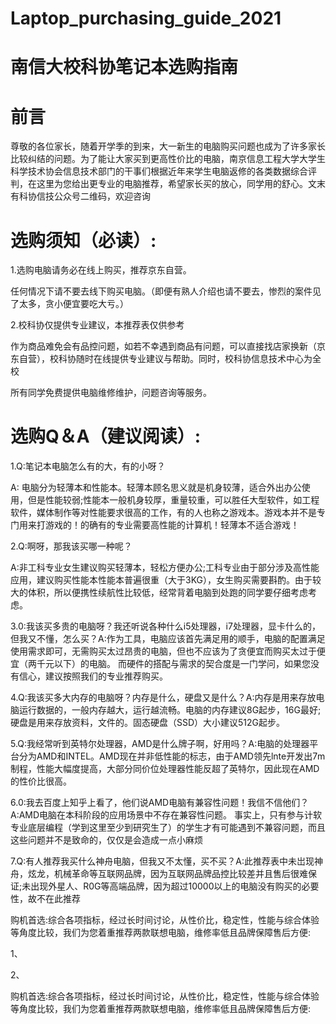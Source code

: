 # Laptop_purchasing_guide_2021

# 南信大校科协笔记本选购指南

# 前言

尊敬的各位家长，随着开学季的到来，大一新生的电脑购买问题也成为了许多家长比较纠结的问题。为了能让大家买到更高性价比的电脑，南京信息工程大学大学生科学技术协会信息技术部门的干事们根据近年来学生电脑返修的各类数据综合评判，在这里为您给出更专业的电脑推荐，希望家长买的放心，同学用的舒心。文末有科协信技公众号二维码，欢迎咨询

# 选购须知（必读）:

1.选购电脑请务必在线上购买，推荐京东自营。

任何情况下请不要去线下购买电脑。（即便有熟人介绍也请不要去，惨烈的案件见了太多，贪小便宜要吃大亏。）

2.校科协仅提供专业建议，本推荐表仅供参考

作为商品难免会有品控问题，如若不幸遇到商品有问题，可以直接找店家换新（京东自营），校科协随时在线提供专业建议与帮助。同时，校科协信息技术中心为全校

所有同学免费提供电脑维修维护，问题咨询等服务。

# 选购Q＆A（建议阅读）:

1.Q:笔记本电脑怎么有的大，有的小呀？

A: 电脑分为轻薄本和性能本。轻薄本顾名思义就是机身较薄，适合外出办公使用，但是性能较弱;性能本一般机身较厚，重量较重，可以胜任大型软件，如工程软件，媒体制作等对性能要求很高的工作，有的人也称之游戏本。游戏本并不是专门用来打游戏的！的确有的专业需要高性能的计算机！轻薄本不适合游戏！

2.Q:啊呀，那我该买哪一种呢？

A:非工科专业女生建议购买轻薄本，轻松方便办公;工科专业由于部分涉及高性能应用，建议购买性能本性能本普遍很重（大于3KG），女生购买需要斟酌。由于较大的体积，所以便携性续航性比较低，经常背着电脑到处跑的同学要仔细考虑考虑。

3.0:我该买多贵的电脑呀？我还听说各种什么i5处理器，i7处理器，显卡什么的，但我又不懂，怎么买？A:作为工具，电脑应该首先满足用的顺手，电脑的配置满足使用需求即可，无需购买太过昂贵的电脑，但也不应该为了贪便宜而购买太过于便宜（两千元以下）的电脑。
而硬件的搭配与需求的契合度是一门学问，如果您没有信心，建议按照我们的专业推荐购买。

4.Q:我该买多大内存的电脑呀？内存是什么，硬盘又是什么？A:内存是用来存放电脑运行数据的，一般内存越大，运行越流畅。电脑的内存建议8G起步，16G最好;硬盘是用来存放资料，文件的。固态硬盘（SSD）大小建议512G起步。

5.Q:我经常听到英特尔处理器，AMD是什么牌子啊，好用吗？A:电脑的处理器平台分为AMD和INTEL。AMD现在并非低性能的标志，由于AMD领先lnte开发出7m制程，性能大幅度提高，大部分同价位处理器性能反超了英特尔，因此现在AMD的性价比很高。

6.0:我去百度上知乎上看了，他们说AMD电脑有兼容性问题！我信不信他们？A:AMD电脑在本科阶段的应用场景中不存在兼容性问题。
事实上，只有参与计软专业底层编程（学到这里至少到研究生了）的学生才有可能遇到不兼容问题，而且这些问题并不是致命的，仅仅是会造成一点小麻烦

7.Q:有人推荐我买什么神舟电脑，但我又不太懂，买不买？A:此推荐表中未岀现神舟，炫龙，机械革命等互联网品牌，因为互联网品牌品控比较差并且售后很难保证;未出现外星人、R0G等高端品牌，因为超过10000以上的电脑没有购买的必要性，故不在此推荐

购机首选:综合各项指标，经过长时间讨论，从性价比，稳定性，性能与综合体验等角度比较，我们为您着重推荐两款联想电脑，维修率低且品牌保障售后方便:

1、

2、


购机首选:综合各项指标，经过长时间讨论，从性价比，稳定性，性能与综合体验等角度比较，我们为您着重推荐两款联想电脑，维修率低且品牌保障售后方便:
